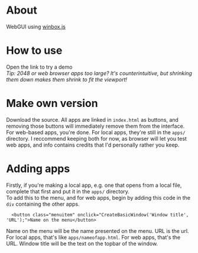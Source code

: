 # About
WebGUI using [winbox.js](https://nextapps-de.github.io/winbox/)
# How to use
Open the link to try a demo <br/>
_Tip: 2048 or web browser apps too large? It's counterintuitive, but shrinking them down makes them shrink to fit the viewport!_
# Make own version
Download the source. All apps are linked in `index.html` as buttons, and removing those buttons will immediately remove them from the interface. For web-based apps, you're done. For local apps, they're still in the `apps/` directory. I reccommend keeping both for now, as browser will let you test web apps, and info contains credits that I'd personally rather you keep.
# Adding apps
Firstly, if you're making a local app, e.g. one that opens from a local file, complete that first and put it in the `apps/` directory. <br/>
To add this to the menu, and for web apps, begin by adding this code in the `div` containing the other apps. 
```
  <button class="menuitem" onclick="CreateBasicWindow('Window title', 'URL');">Name on the menu</button>
```
Name on the menu will be the name presented on the menu. URL is the url. For local apps, that's like `apps/nameofapp.html`. For web apps, that's the URL. Window title will be the text on the topbar of the window.
